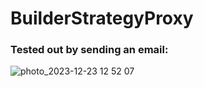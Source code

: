 # BuilderStrategyProxy

### Tested out by sending an email:

![photo_2023-12-23 12 52 07](https://github.com/khrystynamk/BuilderStrategyProxy/assets/116157359/281f9c8d-0903-4f69-9fef-7f7ad9d03feb)
